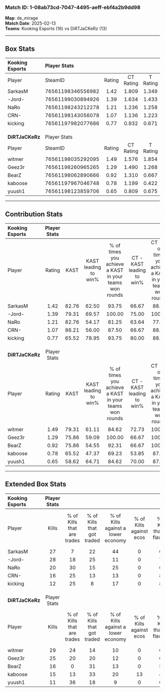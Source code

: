### Match ID: 1-08ab73cd-7047-4495-aeff-ebf4a2b9dd98  
**Map**: de_mirage  
**Match Date**: 2025-02-13  
**Teams**: Kooking Esports (16) vs DiRTJaCKeRz (13)  

---  

## Box Stats  

| **Kooking Esports** | Player Stats      |        |           |          |       |      |       |         |        |      |     |
| :- | :- | :-: | :-: | :-: | :-: | :-: | :-: | :-: | :-: | :-: | :-: |
| Player              | SteamID           | Rating | CT Rating | T Rating | KAST  | ADR  | Kills | Assists | Deaths | K/D  | HS% |
| SarkasM             | 76561198346556982 |  1.42  |   1.809   |  1.349   | 82.76 | 99.3 |  27   |   10    |   22   | 1.23 | 55  |
| -Jord-              | 76561199030894926 |  1.39  |   1.634   |  1.433   | 79.31 | 92.0 |  28   |    6    |   22   | 1.27 | 64  |
| NaRo                | 76561198243212278 |  1.21  |   1.236   |  1.258   | 82.76 | 77.7 |  20   |    9    |   18   | 1.11 | 75  |
| CRN-                | 76561198143056078 |  1.07  |   1.136   |  1.223   | 86.21 | 66.2 |  16   |    6    |   18   | 0.89 | 37  |
| kicking             | 76561197982077686 |  0.77  |   0.932   |  0.671   | 65.52 | 51.1 |  12   |    7    |   17   | 0.71 | 16  |
|                     |                   |        |           |          |       |      |       |         |        |      |     |
|                     |                   |        |           |          |       |      |       |         |        |      |     |
|                     |                   |        |           |          |       |      |       |         |        |      |     |
| **DiRTJaCKeRz**     | Player Stats      |        |           |          |       |      |       |         |        |      |     |
| Player              | SteamID           | Rating | CT Rating | T Rating | KAST  | ADR  | Kills | Assists | Deaths | K/D  | HS% |
| witmer              | 76561198035292095 |  1.49  |   1.576   |  1.854   | 79.31 | 80.3 |  29   |    1    |   15   | 1.93 | 17  |
| Geez3r              | 76561198260965265 |  1.29  |   1.490   |  1.268   | 75.86 | 93.6 |  25   |    5    |   21   | 1.19 | 68  |
| BearZ               | 76561198062890666 |  0.92  |   1.310   |  0.667   | 75.86 | 66.5 |  16   |    7    |   22   | 0.73 | 62  |
| kaboose             | 76561197967046748 |  0.78  |   1.199   |  0.422   | 65.52 | 64.6 |  15   |    4    |   23   | 0.65 | 53  |
| yuush1              | 76561198123859706 |  0.65  |   0.809   |  0.675   | 58.62 | 69.3 |  11   |   10    |   23   | 0.48 | 54  |
---  

## Contribution Stats  

| **Kooking Esports** | Player Stats |       |                      |                                                        |                           |                                                             |                          |                                                            |
| :- | :-: | :-: | :-: | :-: | :-: | :-: | :-: | :-: |
| Player              |    Rating    | KAST  | KAST leading to win% | % of times you achieve a KAST in your teams won rounds | CT - KAST leading to win% | CT - % of times you achieve a KAST in your teams won rounds | T - KAST leading to win% | T - % of times you achieve a KAST in your teams won rounds |
| SarkasM             |     1.42     | 82.76 |        62.50         |                         93.75                          |           66.67           |                            88.89                            |          58.33           |                           100.00                           |
| -Jord-              |     1.39     | 79.31 |        69.57         |                         100.00                         |           75.00           |                           100.00                            |          63.64           |                           100.00                           |
| NaRo                |     1.21     | 82.76 |        54.17         |                         81.25                          |           63.64           |                            77.78                            |          46.15           |                           85.71                            |
| CRN-                |     1.07     | 86.21 |        56.00         |                         87.50                          |           66.67           |                            88.89                            |          46.15           |                           85.71                            |
| kicking             |     0.77     | 65.52 |        78.95         |                         93.75                          |           80.00           |                            88.89                            |          77.78           |                           100.00                           |
|                     |              |       |                      |                                                        |                           |                                                             |                          |                                                            |
|                     |              |       |                      |                                                        |                           |                                                             |                          |                                                            |
|                     |              |       |                      |                                                        |                           |                                                             |                          |                                                            |
| **DiRTJaCKeRz**     | Player Stats |       |                      |                                                        |                           |                                                             |                          |                                                            |
| Player              |    Rating    | KAST  | KAST leading to win% | % of times you achieve a KAST in your teams won rounds | CT - KAST leading to win% | CT - % of times you achieve a KAST in your teams won rounds | T - KAST leading to win% | T - % of times you achieve a KAST in your teams won rounds |
| witmer              |     1.49     | 79.31 |        61.11         |                         84.62                          |           72.73           |                           100.00                            |          42.86           |                           60.00                            |
| Geez3r              |     1.29     | 75.86 |        59.09         |                         100.00                         |           66.67           |                           100.00                            |          50.00           |                           100.00                           |
| BearZ               |     0.92     | 75.86 |        54.55         |                         92.31                          |           66.67           |                           100.00                            |          40.00           |                           80.00                            |
| kaboose             |     0.78     | 65.52 |        47.37         |                         69.23                          |           53.85           |                            87.50                            |          33.33           |                           40.00                            |
| yuush1              |     0.65     | 58.62 |        64.71         |                         84.62                          |           70.00           |                            87.50                            |          57.14           |                           80.00                            |
---  

## Extended Box Stats  

| **Kooking Esports** | Player Stats |                            |                            |                                    |                         |                              |                                 |        |                             |                                     |                          |                               |                            |
| :- | :-: | :-: | :-: | :-: | :-: | :-: | :-: | :-: | :-: | :-: | :-: | :-: | :-: |
| Player              |    Kills     | % of Kills that are trades | % of Kills that got traded | % of Kills against a lower economy | % of Kills against ecos | % of Kills that are flawless | % of Kills that are close duels | Deaths | % of Deaths that get traded | % of Deaths against a lower economy | % of Deaths against ecos | % of Deaths that are flawless | % of Deaths that are close |
| SarkasM             |      27      |             7              |             22             |                 44                 |            0            |              67              |                4                |   22   |             36              |                  5                  |            0             |              59               |             5              |
| -Jord-              |      28      |             18             |             25             |                 11                 |            0            |              71              |                4                |   22   |             18              |                 14                  |            0             |              59               |             14             |
| NaRo                |      20      |             30             |             15             |                 25                 |            0            |              60              |               10                |   18   |             17              |                 11                  |            0             |              78               |             0              |
| CRN-                |      16      |             25             |             13             |                 13                 |            0            |              81              |                0                |   18   |             33              |                  0                  |            0             |              61               |             22             |
| kicking             |      12      |             25             |             8              |                 17                 |            0            |              83              |                8                |   17   |              6              |                  6                  |            0             |              53               |             12             |
|                     |              |                            |                            |                                    |                         |                              |                                 |        |                             |                                     |                          |                               |                            |
|                     |              |                            |                            |                                    |                         |                              |                                 |        |                             |                                     |                          |                               |                            |
|                     |              |                            |                            |                                    |                         |                              |                                 |        |                             |                                     |                          |                               |                            |
| **DiRTJaCKeRz**     | Player Stats |                            |                            |                                    |                         |                              |                                 |        |                             |                                     |                          |                               |                            |
| Player              |    Kills     | % of Kills that are trades | % of Kills that got traded | % of Kills against a lower economy | % of Kills against ecos | % of Kills that are flawless | % of Kills that are close duels | Deaths | % of Deaths that get traded | % of Deaths against a lower economy | % of Deaths against ecos | % of Deaths that are flawless | % of Deaths that are close |
| witmer              |      29      |             24             |             14             |                 10                 |            0            |              69              |                7                |   15   |             13              |                 13                  |            7             |              100              |             0              |
| Geez3r              |      25      |             20             |             20             |                 12                 |            0            |              64              |                4                |   21   |             24              |                  0                  |            0             |              71               |             5              |
| BearZ               |      16      |             0              |             31             |                 13                 |            0            |              56              |               19                |   22   |             18              |                  5                  |            0             |              64               |             5              |
| kaboose             |      15      |             13             |             33             |                 20                 |           13            |              40              |               20                |   23   |              9              |                  9                  |            4             |              70               |             0              |
| yuush1              |      11      |             36             |             18             |                 9                  |            0            |              64              |                9                |   23   |             22              |                  9                  |            0             |              52               |             13             |
